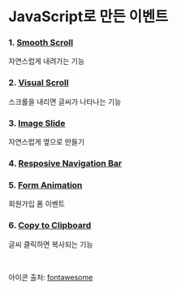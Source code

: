 # JavaScript로 만든 이벤트

### 1. [Smooth Scroll](https://github.com/enginecode-cpu/Pure-Event-JavaScript/tree/main/1.Smooth-Scroll)
자연스럽게 내려가는 기능
### 2. [Visual Scroll](https://github.com/enginecode-cpu/Pure-Event-JavaScript/tree/main/2.Visual%20Effect)
스크롤을 내리면 글씨가 나타나는 기능
### 3. [Image Slide](https://github.com/enginecode-cpu/Pure-Event-JavaScript/tree/main/3.Image-Slider)
자연스럽게 옆으로 만들기
### 4. [Resposive Navigation Bar](https://github.com/enginecode-cpu/Pure-Event-JavaScript/tree/main/4.Responsive-Nav)
### 5. [Form Animation](https://github.com/enginecode-cpu/Pure-Event-JavaScript/tree/main/5.Form-Animation)
회원가입 폼 이벤트
### 6. [Copy to Clipboard](https://github.com/enginecode-cpu/Pure-JavaScript-Event/tree/main/6.Copy-Clipboard)
글씨 클릭하면 복사되는 기능

<br>

아이콘 출처: [fontawesome](https://fontawesome.com/)